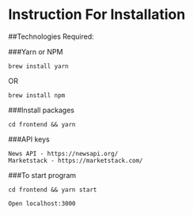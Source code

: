 # Instruction For Installation


##Technologies Required:

###Yarn or NPM

```
brew install yarn
```
OR
```$xslt
brew install npm
```
###Install packages
```
cd frontend && yarn
```

###API keys 
```$xslt
News API - https://newsapi.org/
Marketstack - https://marketstack.com/
```


###To start program

```
cd frontend && yarn start
```
```$xslt
Open localhost:3000
```

